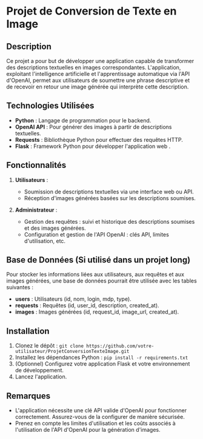 # Projet de Conversion de Texte en Image

## Description
Ce projet a pour but de développer une application capable de transformer des descriptions textuelles en images correspondantes. L'application, exploitant l'intelligence artificielle et l'apprentissage automatique via l'API d'OpenAI, permet aux utilisateurs de soumettre une phrase descriptive et de recevoir en retour une image générée qui interprète cette description.

## Technologies Utilisées
- **Python** : Langage de programmation pour le backend.
- **OpenAI API** : Pour générer des images à partir de descriptions textuelles.
- **Requests** : Bibliothèque Python pour effectuer des requêtes HTTP.
- **Flask** : Framework Python pour développer l'application web .

## Fonctionnalités
1. **Utilisateurs** :
   - Soumission de descriptions textuelles via une interface web ou API.
   - Réception d'images générées basées sur les descriptions soumises.

2. **Administrateur** :
   - Gestion des requêtes : suivi et historique des descriptions soumises et des images générées.
   - Configuration et gestion de l'API OpenAI : clés API, limites d'utilisation, etc.

## Base de Données (Si utilisé dans un projet long)
Pour stocker les informations liées aux utilisateurs, aux requêtes et aux images générées, une base de données pourrait être utilisée avec les tables suivantes :
- **users** : Utilisateurs (id, nom, login, mdp, type).
- **requests** : Requêtes (id, user_id, description, created_at).
- **images** : Images générées (id, request_id, image_url, created_at).

## Installation
1. Clonez le dépôt : `git clone https://github.com/votre-utilisateur/ProjetConversionTexteImage.git`
2. Installez les dépendances Python : `pip install -r requirements.txt`
3. (Optionnel) Configurez votre application Flask et votre environnement de développement.
4. Lancez l'application.

## Remarques
- L'application nécessite une clé API valide d'OpenAI pour fonctionner correctement. Assurez-vous de la configurer de manière sécurisée.
- Prenez en compte les limites d'utilisation et les coûts associés à l'utilisation de l'API d'OpenAI pour la génération d'images.
